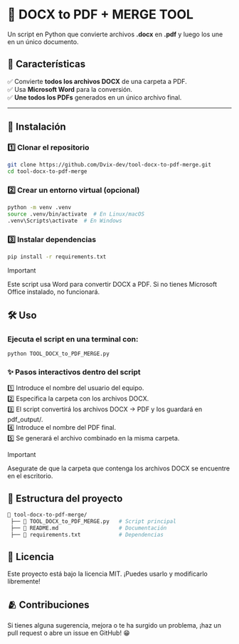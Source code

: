 # 📄 DOCX to PDF + MERGE TOOL
Un script en Python que convierte archivos **.docx** en **.pdf** y luego los une en un único documento.  

## 🚀 Características  
✅ Convierte **todos los archivos DOCX** de una carpeta a PDF.  
✅ Usa **Microsoft Word** para la conversión.  
✅ **Une todos los PDFs** generados en un único archivo final.   

---

## 🔧 Instalación  
### 1️⃣ **Clonar el repositorio**  
```sh
git clone https://github.com/Dvix-dev/tool-docx-to-pdf-merge.git
cd tool-docx-to-pdf-merge
```

### 2️⃣ Crear un entorno virtual (opcional)
```sh
python -m venv .venv
source .venv/bin/activate  # En Linux/macOS
.venv\Scripts\activate  # En Windows
```

### 3️⃣ Instalar dependencias
```sh
pip install -r requirements.txt
```

> [!IMPORTANT]  
> Este script usa Word para convertir DOCX a PDF.
> Si no tienes Microsoft Office instalado, no funcionará.

## 🛠 Uso
### Ejecuta el script en una terminal con:
```sh
python TOOL_DOCX_to_PDF_MERGE.py
```

### ✨ Pasos interactivos dentro del script
1️⃣ Introduce el nombre del usuario del equipo.<br>
2️⃣ Especifica la carpeta con los archivos DOCX.<br>
3️⃣ El script convertirá los archivos DOCX → PDF y los guardará en pdf_output/.<br>
4️⃣ Introduce el nombre del PDF final.<br>
5️⃣ Se generará el archivo combinado en la misma carpeta.

> [!IMPORTANT]  
> Asegurate de que la carpeta que contenga los archivos DOCX se encuentre en el escritorio.

## 📂 Estructura del proyecto
```sh
📂 tool-docx-to-pdf-merge/
 ├── 📄 TOOL_DOCX_to_PDF_MERGE.py   # Script principal
 ├── 📄 README.md                   # Documentación
 ├── 📄 requirements.txt            # Dependencias
```

## 📜 Licencia
Este proyecto está bajo la licencia MIT. ¡Puedes usarlo y modificarlo libremente!

## 🫂 Contribuciones
Si tienes alguna sugerencia, mejora o te ha surgido un problema, ¡haz un pull request o abre un issue en GitHub! 😁